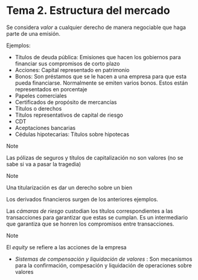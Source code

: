 # Tema 2. Estructura del mercado

Se considera _valor_ a cualquier derecho de manera negociable que haga parte de una emisión.

Ejemplos:
- Títulos de deuda pública: Emisiones que hacen los gobiernos para financiar sus compromisos de corto plazo
- Acciones: Capital representado en patrimonio
- Bonos: Son préstamos que se le hacen a una empresa para que esta pueda financiarse. Normalmente se emiten varios bonos. Estos están representados en porcentaje
- Papeles comerciales
- Certificados de propósito de mercancías
- Títulos o derechos
- Títulos representativos de capital de riesgo
- CDT
- Aceptaciones bancarias
- Cédulas hipotecarias: Títulos sobre hipotecas

>[!Note]
>Las pólizas de seguros y títulos de capitalización no son valores (no se sabe si va a pasar la tragedia)

>[!Note]
>Una titularización es dar un derecho sobre un bien

Los derivados financieros surgen de los anteriores ejemplos.

Las _cámaras de riesgo_ custodian los títulos correspondientes a las transacciones para garantizar que estas se cumplan. Es un intermediario que garantiza que se honren los compromisos entre transacciones.

>[!Note]
>El _equity_ se refiere a las acciones de la empresa


- _Sistemas de compensación y liquidación de valores_ : Son mecanismos para la confirmación, compesación y liquidación de operaciones sobre valores